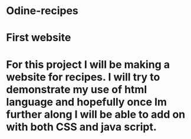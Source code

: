 # Odine-recipes
<h1>First website<h1>
<p>For this project I will be making a website for recipes. I will try to demonstrate my use of html language and hopefully once Im further along I will be able to add on with both CSS and java script.<p>